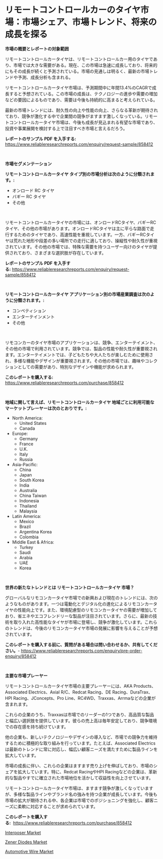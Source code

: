 <p><h1>リモートコントロールカーのタイヤ市場：市場シェア、市場トレンド、将来の成長を探る</h1></p><p><strong>市場の概要とレポートの対象範囲</strong></p>
<p><p>リモートコントロールカータイヤは、リモートコントロールカー用のタイヤであり、市場では大きな需要がある。現在、この市場は急速に成長しており、将来的にもその成長が続くと予測されている。市場の見通しは明るく、最新の市場トレンドや予測、成長分析も含まれる。</p><p>リモートコントロールカータイヤ市場は、予測期間中に年間13.4%のCAGRで成長すると予想されている。この市場の成長は、テクノロジーの進歩や需要の増加などの要因によるものであり、需要は今後も持続的に高まると考えられている。</p><p>最新の市場トレンドには、耐久性の向上や性能の向上、さらなる革新が期待されており、競争が激化する中で企業間の競争がますます激しくなっている。リモートコントロールカータイヤ市場は、今後も成長が見込まれる有望な市場であり、投資や事業展開を検討する上で注目すべき市場と言えるだろう。</p></p>
<p><strong>レポートのサンプル PDF を入手する:</strong> <a href="https://www.reliableresearchreports.com/enquiry/request-sample/858412">https://www.reliableresearchreports.com/enquiry/request-sample/858412</a></p>
<p>&nbsp;</p>
<p><strong>市場セグメンテーション</strong></p>
<p><strong>リモートコントロールカータイヤ タイプ別の市場分析は次のように分類されます。:</strong></p>
<p><ul><li>オンロード RC タイヤ</li><li>バギー RC タイヤ</li><li>その他</li></ul></p>
<p>&nbsp;</p>
<p><p>リモートコントロールカータイヤの市場には、オンロードRCタイヤ、バギーRCタイヤ、その他の市場があります。オンロードRCタイヤは主に平らな路面で走行するためのタイヤであり、高速性能を重視しています。一方、バギーRCタイヤは荒れた地形や段差の多い場所での走行に適しており、操縦性や耐久性が重視されています。その他の市場では、特殊な需要を持つユーザー向けのタイヤが提供されており、さまざまな選択肢が存在しています。</p></p>
<p><strong>レポートのサンプル PDF を入手する:</strong>&nbsp;<a href="https://www.reliableresearchreports.com/enquiry/request-sample/858412">https://www.reliableresearchreports.com/enquiry/request-sample/858412</a></p>
<p>&nbsp;</p>
<p><strong> リモートコントロールカータイヤ アプリケーション別の市場産業調査は次のように分類されます。:</strong></p>
<p><ul><li>コンペティション</li><li>エンターテインメント</li><li>その他</li></ul></p>
<p>&nbsp;</p>
<p><p>リモコンカーのタイヤ市場のアプリケーションは、競争、エンターテイメント、その他の市場で利用されています。競争では、製品の性能や耐久性が重要視されます。エンターテイメントでは、子どもたちや大人たちが楽しむために使用され、多様な機能やデザインが重要視されます。その他の市場では、趣味やコレクションとしての需要があり、特別なデザインや機能が求められます。</p></p>
<p><strong>このレポートを購入する:</strong>&nbsp; <a href="https://www.reliableresearchreports.com/purchase/858412">https://www.reliableresearchreports.com/purchase/858412</a></p>
<p>&nbsp;</p>
<p><strong>地域に関して言えば、リモートコントロールカータイヤ 地域ごとに利用可能なマーケットプレーヤーは次のとおりです。:</strong></p>
<p><ul>
    <li>
        North America:
        <ul>
            <li>United States</li>
            <li>Canada</li>
        </ul>
    </li>
    <li>
        Europe:
        <ul>
            <li>Germany</li>
            <li>France</li>
            <li>U.K.</li>
            <li>Italy</li>
            <li>Russia</li>
        </ul>
    </li>
    <li>
        Asia-Pacific:
        <ul>
            <li>China</li>
            <li>Japan</li>
            <li>South Korea</li>
            <li>India</li>
            <li>Australia</li>
            <li>China Taiwan</li>
            <li>Indonesia</li>
            <li>Thailand</li>
            <li>Malaysia</li>
        </ul>
    </li>
    <li>
        Latin America:
        <ul>
            <li>Mexico</li>
            <li>Brazil</li>
            <li>Argentina Korea</li>
            <li>Colombia</li>
        </ul>
    </li>
    <li>
        Middle East & Africa:
        <ul>
            <li>Turkey</li>
            <li>Saudi</li>
            <li>Arabia</li>
            <li>UAE</li>
            <li>Korea</li>
        </ul>
    </li>
    </ul></p>
<p>&nbsp;</p>
<p><strong>世界の新たなトレンドとは リモートコントロールカータイヤ 市場？</strong></p>
<p><p>グローバルなリモコンカータイヤ市場での新興および現在のトレンドには、次のようなものがあります。一つは電動化とデジタル化の進化によるリモコンカータイヤの性能向上です。また、環境配慮型のリモコンカータイヤの需要が増加しており、省エネやエコフレンドリーな製品が注目されています。さらに、最新の技術を取り入れた高性能なタイヤが市場に登場し、競争が激化しています。これらのトレンドは、今後のリモコンカータイヤ市場の発展に影響を与えることが予想されています。</p></p>
<p><strong>このレポートを購入する前に、質問がある場合は問い合わせるか、共有してください。</strong>- <a href="https://www.reliableresearchreports.com/enquiry/pre-order-enquiry/858412">https://www.reliableresearchreports.com/enquiry/pre-order-enquiry/858412</a></p>
<p>&nbsp;</p>
<p><strong>主要な市場プレーヤー</strong></p>
<p><p>リモートコントロールカータイヤ市場の主要プレーヤーには、AKA Products、Associated Electrics、Axial R/C、Redcat Racing、DE Racing、DuraTrax、HPI Racing、JConcepts、Pro Line、RC4WD、Traxxas、Arrmaなどの企業が含まれます。</p><p>これらの企業のうち、Traxxasは市場でのリーダーの1つであり、高品質な製品と幅広い選択肢を提供しています。彼らの売上高は毎年安定しており、競争環境での存在感を持ち続けています。</p><p>他の企業も、新しいテクノロジーやデザインの導入など、市場での競争力を維持するために積極的な取り組みを行っています。たとえば、Associated Electricsは最新のトレンドに常に対応し、幅広い顧客ニーズを満たすために製品ラインを拡大しています。</p><p>市場の成長に伴い、これらの企業はますます売り上げを伸ばしており、市場のシェアを拡大しています。特に、Redcat RacingやHPI Racingなどの企業は、革新的な製品やすでに確立された市場地位を活かして収益性を向上させています。</p><p>リモートコントロールカータイヤ市場は、ますます競争が激しくなっていますが、多様な製品ラインやブランド名の強みを持つ企業が成長しています。今後も市場の拡大が期待される中、各企業は市場でのポジショニングを強化し、顧客ニーズに柔軟に対応することが求められています。</p></p>
<p><strong>このレポートを購入する:</strong>&nbsp;&nbsp;<a href="https://www.reliableresearchreports.com/purchase/858412">https://www.reliableresearchreports.com/purchase/858412</a></p>
<p><p><a href="https://github.com/gamblestampleyjenny50m5sl6/Market-Research-Report-List-1/blob/main/interposer-market.md">Interposer Market</a></p><p><a href="https://github.com/wwwkeltoum/Market-Research-Report-List-2/blob/main/zener-diodes-market.md">Zener Diodes Market</a></p><p><a href="https://github.com/nicholepatriciadoylenwnrjr0/Market-Research-Report-List-1/blob/main/automotive-wire-market.md">Automotive Wire Market</a></p></p>